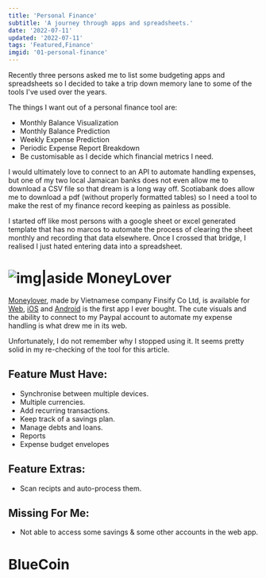 ```yaml
---
title: 'Personal Finance'
subtitle: 'A journey through apps and spreadsheets.'
date: '2022-07-11'
updated: '2022-07-11'
tags: 'Featured,Finance'
imgid: '01-personal-finance'
---
```


Recently three persons asked me to list some budgeting apps and spreadsheets so I decided to take a trip down memory lane to some of the tools I've used over the years.

The things I want out of a personal finance tool are:

- Monthly Balance Visualization
- Monthly Balance Prediction
- Weekly Expense Prediction
- Periodic Expense Report Breakdown
- Be customisable as I decide which financial metrics I need.

I would ultimately love to connect to an API to automate handling expenses, but one of my two local Jamaican banks does not even allow me to download a CSV file so that dream is a long way off. Scotiabank does allow me to download a pdf (without properly formatted tables) so I need a tool to make the rest of my finance record keeping as painless as possible.

I started off like most persons with a google sheet or excel generated template that has no marcos to automate the process of clearing the sheet monthly and recording that data elsewhere. Once I crossed that bridge, I realised I just hated entering data into a spreadsheet.

# ![img|aside](https://res.cloudinary.com/crunchbase-production/image/upload/c_lpad,h_256,w_256,f_auto,q_auto:eco,dpr_1/v1473756436/awekstlvi1ty0h4p7ugb.png)  MoneyLover

[Moneylover](https://moneylover.me/), made by Vietnamese company Finsify Co Ltd, is available for [Web](https://web.moneylover.me/), [iOS](https://apps.apple.com/app/apple-store/id486312413) and [Android](https://play.google.com/store/apps/details?id=com.bookmark.money) is the first app I ever bought. The cute visuals and the ability to connect to my Paypal account to automate my expense handling is what drew me in its web.

Unfortunately, I do not remember why I stopped using it. It seems pretty solid in my re-checking of the tool for this article.

## Feature Must Have:
- Synchronise between multiple devices.
- Multiple currencies.
- Add recurring transactions.
- Keep track of a savings plan.
- Manage debts and loans.
- Reports
- Expense budget envelopes

## Feature Extras:
- Scan recipts and auto-process them.


## Missing For Me:
- Not able to access some savings & some other accounts in the web app.

# BlueCoin

<br/>
<br/>
<br/>
<br/>
<br/>
<br/>
<br/>
<br/>
<br/>
<br/>
<br/>